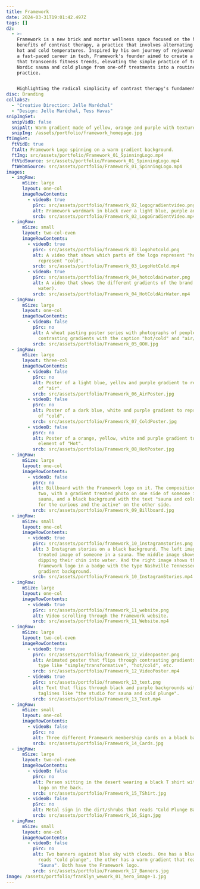```yaml
---
title: Framework
date: 2024-03-31T19:01:42.497Z
tags: []
d2:
  - >-
    Framework is a new brick and mortar wellness space focused on the health
    benefits of contrast therapy, a practice that involves alternating between
    hot and cold temperatures. Inspired by his own journey of rejuvenation after
    a fast-paced career in tech, Framework's founder aimed to create a brand
    that transcends fitness trends, elevating the simple practice of traditional
    Nordic sauna and cold plunge from one-off treatments into a routine
    practice.


    Highlighting the radical simplicity of contrast therapy's fundamental elements—hot air and cold water—to visualize the brand, we employed immersive, temperature-inspired gradients that bring the experience to life. The brand strikes a balance between approachability and intellect, creating an inviting environment that communicates the science behind sauna in a simple and straightforward way.
disc: Branding
collabs2:
  - "Creative Direction: Jelle Maréchal"
  - "Design: Jelle Maréchal, Tess Havas"
snipImgSet:
  snipVidB: false
  snipAlt: Warm gradient made of yellow, orange and purple with texture.
  snipImg: /assets/portfolio/framework_homepage.jpg
ftImgSet:
  ftVidB: true
  ftAlt: Framework Logo spinning on a warm gradient background.
  ftImg: src/assets/portfolio/Framework_01_SpinningLogo.mp4
  ftVidSource: src/assets/portfolio/Framework_01_SpinningLogo.mp4
  ftWebmSource: src/assets/portfolio/Framework_01_SpinningLogo.mp4
images:
  - imgRow:
      mSize: large
      layout: one-col
      imageRowContents:
        - videoB: true
          pSrc: src/assets/portfolio/framework_02_logogradientvideo.png
          alt: Framework wordmark in black over a light blue, purple and yellow gradient.
          srcb: src/assets/portfolio/Framework_02_LogoGradientVideo.mp4
  - imgRow:
      mSize: small
      layout: two-col-even
      imageRowContents:
        - videoB: true
          pSrc: src/assets/portfolio/framework_03_logohotcold.png
          alt: A video that shows which parts of the logo represent "hot" and which
            represent "cold".
          srcb: src/assets/portfolio/Framework_03_LogoHotCold.mp4
        - videoB: true
          pSrc: src/assets/portfolio/framework_04_hotcoldairwater.png
          alt: A video that shows the different gradients of the brand (hot, cold, air,
            water).
          srcb: src/assets/portfolio/Framework_04_HotColdAirWater.mp4
  - imgRow:
      mSize: large
      layout: one-col
      imageRowContents:
        - videoB: false
          pSrc: no
          alt: A wheat pasting poster series with photographs of people in saunas, and
            contrasting gradients with the caption "hot/cold" and "air/water".
          srcb: src/assets/portfolio/Framework_05_OOH.jpg
  - imgRow:
      mSize: large
      layout: three-col
      imageRowContents:
        - videoB: false
          pSrc: no
          alt: Poster of a light blue, yellow and purple gradient to represent the element
            of "air".
          srcb: src/assets/portfolio/Framework_06_AirPoster.jpg
        - videoB: false
          pSrc: no
          alt: Poster of a dark blue, white and purple gradient to represent the element
            of "cold".
          srcb: src/assets/portfolio/Framework_07_ColdPoster.jpg
        - videoB: false
          pSrc: no
          alt: Poster of a orange, yellow, white and purple gradient to represent the
            element of "Hot".
          srcb: src/assets/portfolio/Framework_08_HotPoster.jpg
  - imgRow:
      mSize: large
      layout: one-col
      imageRowContents:
        - videoB: false
          pSrc: no
          alt: Billboard with the Framework logo on it. The composition is divided into
            two, with a gradient treated photo on one side of someone in the
            sauna, and a black background with the text "sauna and cold plunge
            for the curious and the active" on the other side.
          srcb: src/assets/portfolio/Framework_09_Billboard.jpg
  - imgRow:
      mSize: small
      layout: one-col
      imageRowContents:
        - videoB: true
          pSrc: src/assets/portfolio/framework_10_instagramstories.png
          alt: 3 Instagram stories on a black background. The left image shows a gradient
            treated image of someone in a sauna. The middle image shows someone
            dipping their chin into water. And the right image shows the
            framework logo in a badge with the type Nashville Tennessee on a
            gradient background.
          srcb: src/assets/portfolio/Framework_10_InstagramStories.mp4
  - imgRow:
      mSize: large
      layout: one-col
      imageRowContents:
        - videoB: true
          pSrc: src/assets/portfolio/framework_11_website.png
          alt: Video scrolling through the Framework website.
          srcb: src/assets/portfolio/Framework_11_Website.mp4
  - imgRow:
      mSize: large
      layout: two-col-even
      imageRowContents:
        - videoB: true
          pSrc: src/assets/portfolio/framework_12_videoposter.png
          alt: Animated poster that flips through contrasting gradients with contrasting
            type like "simple/transformative", "hot/cold", etc.
          srcb: src/assets/portfolio/Framework_12_VideoPoster.mp4
        - videoB: true
          pSrc: src/assets/portfolio/framework_13_text.png
          alt: Text that flips through black and purple backgrounds with different
            taglines like "the studio for sauna and cold plunge".
          srcb: src/assets/portfolio/Framework_13_Text.mp4
  - imgRow:
      mSize: small
      layout: one-col
      imageRowContents:
        - videoB: false
          pSrc: no
          alt: Three different Framework membership cards on a black background.
          srcb: src/assets/portfolio/Framework_14_Cards.jpg
  - imgRow:
      mSize: large
      layout: two-col-even
      imageRowContents:
        - videoB: false
          pSrc: no
          alt: Person sitting in the desert wearing a black T shirt with the Framework
            logo on the back.
          srcb: src/assets/portfolio/Framework_15_TShirt.jpg
        - videoB: false
          pSrc: no
          alt: Metal sign in the dirt/shrubs that reads "Cold Plunge Baths, Lounge Area".
          srcb: src/assets/portfolio/Framework_16_Sign.jpg
  - imgRow:
      mSize: small
      layout: one-col
      imageRowContents:
        - videoB: false
          pSrc: no
          alt: Two banners against blue sky with clouds. One has a blue gradient that
            reads "cold plunge", the other has a warm gradient that reads
            "Sauna". Both have the Framework logo.
          srcb: src/assets/portfolio/Framework_17_Banners.jpg
image: /assets/portfolio/franklyn_wework_01_hero_image-1.jpg
---
```

